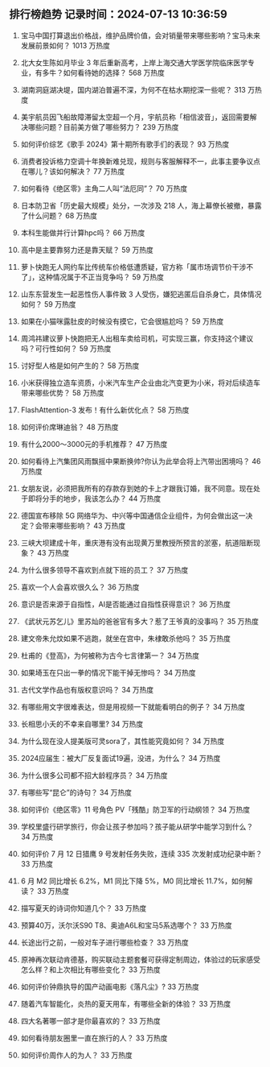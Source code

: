 
## 排行榜趋势 记录时间：2024-07-13 10:36:59
  
  1. 宝马中国打算退出价格战，维护品牌价值，会对销量带来哪些影响？宝马未来发展前景如何？ 1013 万热度
    
  2. 北大女生陈如月毕业 3 年后重新高考，上岸上海交通大学医学院临床医学专业，有多牛？如何看待她的选择？ 568 万热度
    
  3. 湖南洞庭湖决堤，国内湖泊普遍不深，为何不在枯水期挖深一些呢？ 313 万热度
    
  4. 美宇航员因飞船故障滞留太空超一个月，宇航员称「相信波音」，返回需要解决哪些问题？目前美方做了哪些努力？ 239 万热度
    
  5. 如何评价综艺《歌手 2024》第十期所有歌手们的表现？ 93 万热度
    
  6. 消费者投诉格力空调十年换新难兑现，规则与客服解释不一，此事主要争议点在哪儿？该如何解决？ 77 万热度
    
  7. 如何看待《绝区零》主角二人叫“法厄同”？ 70 万热度
    
  8. 日本防卫省「历史最大规模」处分，一次涉及 218 人，海上幕僚长被撤，暴露了什么问题？ 68 万热度
    
  9. 本科生能做并行计算hpc吗？ 66 万热度
    
  10. 高中是主要靠努力还是靠天赋？ 59 万热度
    
  11. 萝卜快跑无人网约车比传统车价格低遭质疑，官方称「属市场调节价干涉不了」，这种情况属于不正当竞争吗？ 59 万热度
    
  12. 山东东营发生一起恶性伤人事件致 3 人受伤，嫌犯逃匿后自杀身亡，具体情况如何？ 59 万热度
    
  13. 如果在小猫咪露肚皮的时候没有摸它，它会很尴尬吗？ 59 万热度
    
  14. 周鸿祎建议萝卜快跑把无人出租车卖给司机，可实现三赢，你支持这个建议吗？可行性如何？ 59 万热度
    
  15. 讨好型人格是如何产生的？ 58 万热度
    
  16. 小米获得独立造车资质，小米汽车生产企业由北汽变更为小米，将对后续造车带来哪些优势？ 58 万热度
    
  17. FlashAttention-3 发布！有什么新优化点？ 58 万热度
    
  18. 如何评价席琳迪翁？ 48 万热度
    
  19. 有什么2000～3000元的手机推荐？ 47 万热度
    
  20. 如何看待上汽集团风雨飘摇中果断换帅?你认为此举会将上汽带出困境吗？ 46 万热度
    
  21. 女朋友说，必须把我所有的存款存到她的卡上才跟我订婚，我不同意。现在处于即将分手的地步，我该怎么办？ 44 万热度
    
  22. 德国宣布移除 5G 网络华为、中兴等中国通信企业组件，为何会做出这一决定？会带来哪些影响？ 43 万热度
    
  23. 三峡大坝建成十年，重庆港有没有出现黄万里教授所预言的淤塞，航道阻断现象？ 43 万热度
    
  24. 为什么很多领导不喜欢到点就下班的员工？ 37 万热度
    
  25. 喜欢一个人会喜欢很久么？ 36 万热度
    
  26. 意识是否来源于自指性，AI是否能通过自指性获得意识？ 36 万热度
    
  27. 《武状元苏乞儿》里苏灿的爸爸官有多大？惹了王爷真的没事吗？ 35 万热度
    
  28. 建文帝朱允炆如果不逃跑，就坐在宫中，朱棣敢杀他吗？ 35 万热度
    
  29. 杜甫的《登高》，为何被称为古今七言律第一？ 34 万热度
    
  30. 如果埼玉在只出一拳的情况下能干掉无惨吗？ 34 万热度
    
  31. 古代文学作品也有版权意识吗？ 34 万热度
    
  32. 有哪些用文字很难表达，但是用视频一下就能看明白的例子？ 34 万热度
    
  33. 长相思小夭的不幸来自哪里? 34 万热度
    
  34. 为什么现在没人提美版可灵sora了，其性能究竟如何？ 34 万热度
    
  35. 2024应届生：被大厂反复面试19遍，没进，为什么？ 34 万热度
    
  36. 为什么很多公司都不招大龄程序员？ 34 万热度
    
  37. 有哪些写“昆仑”的诗句？ 34 万热度
    
  38. 如何评价《绝区零》11 号角色 PV「残酷」防卫军的行动纲领？ 34 万热度
    
  39. 学校里盛行研学旅行，你会让孩子参加吗？孩子能从研学中能学习到什么？ 34 万热度
    
  40. 如何评价 7 月 12 日猎鹰 9 号发射任务失败，连续 335 次发射成功纪录中断？ 33 万热度
    
  41. 6 月 M2 同比增长 6.2%，M1 同比下降 5%，M0 同比增长 11.7%，如何解读？ 33 万热度
    
  42. 描写夏天的诗词你知道几个？ 33 万热度
    
  43. 预算40万，沃尔沃S90 T8、奥迪A6L和宝马5系选哪个？ 33 万热度
    
  44. 长途出行之前，一般对车子进行哪些检查？ 33 万热度
    
  45. 原神再次联动肯德基，购买联动主题套餐可获得定制周边，体验过的玩家感受怎么样？和上次相比有哪些变化？ 33 万热度
    
  46. 如何评价钟鼎执导的国产动画电影《落凡尘》? 33 万热度
    
  47. 随着汽车智能化，炎热的夏天用车，有哪些全新的体验？ 33 万热度
    
  48. 四大名著哪一部才是你最喜欢的？ 33 万热度
    
  49. 如何看待朋友圈里一直在旅行的人？ 33 万热度
    
  50. 如何评价周作人的为人？ 33 万热度
    